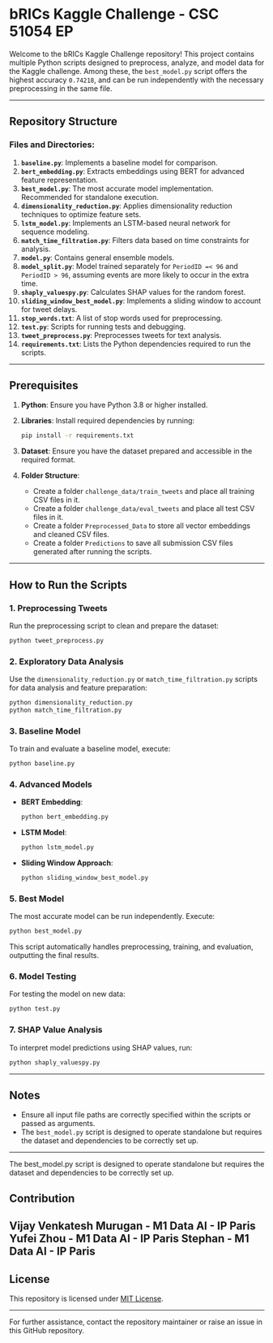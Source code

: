 # bRICs Kaggle Challenge - CSC 51054 EP

Welcome to the bRICs Kaggle Challenge repository! This project contains multiple Python scripts designed to preprocess, analyze, and model data for the Kaggle challenge. Among these, the `best_model.py` script offers the highest accuracy ```0.74218```, and can be run independently with the necessary preprocessing in the same file.

---

## Repository Structure

### Files and Directories:

1. **`baseline.py`**: Implements a baseline model for comparison.
2. **`bert_embedding.py`**: Extracts embeddings using BERT for advanced feature representation.
3. **`best_model.py`**: The most accurate model implementation. Recommended for standalone execution.
4. **`dimensionality_reduction.py`**: Applies dimensionality reduction techniques to optimize feature sets.
5. **`lstm_model.py`**: Implements an LSTM-based neural network for sequence modeling.
6. **`match_time_filtration.py`**: Filters data based on time constraints for analysis.
7. **`model.py`**: Contains general ensemble models.
8. **`model_split.py`**: Model trained separately for ```PeriodID =< 96``` and ```PeriodID > 96```, assuming events are more likely to occur in the extra time.
9. **`shaply_valuespy.py`**: Calculates SHAP values for the random forest.
10. **`sliding_window_best_model.py`**: Implements a sliding window to account for tweet delays.
11. **`stop_words.txt`**: A list of stop words used for preprocessing.
12. **`test.py`**: Scripts for running tests and debugging.
13. **`tweet_preprocess.py`**: Preprocesses tweets for text analysis.
14. **`requirements.txt`**: Lists the Python dependencies required to run the scripts.

---

## Prerequisites

1. **Python**: Ensure you have Python 3.8 or higher installed.
2. **Libraries**: Install required dependencies by running:

   ```bash
   pip install -r requirements.txt
   ```

3. **Dataset**: Ensure you have the dataset prepared and accessible in the required format.

4. **Folder Structure**:
   - Create a folder `challenge_data/train_tweets` and place all training CSV files in it.
   - Create a folder `challenge_data/eval_tweets` and place all test CSV files in it.
   - Create a folder `Preprocessed_Data` to store all vector embeddings and cleaned CSV files.
   - Create a folder `Predictions` to save all submission CSV files generated after running the scripts.

---

## How to Run the Scripts

### 1. **Preprocessing Tweets**
   Run the preprocessing script to clean and prepare the dataset:
   
   ```bash
   python tweet_preprocess.py
   ```

### 2. **Exploratory Data Analysis**
   Use the `dimensionality_reduction.py` or `match_time_filtration.py` scripts for data analysis and feature preparation:

   ```bash
   python dimensionality_reduction.py
   python match_time_filtration.py
   ```

### 3. **Baseline Model**
   To train and evaluate a baseline model, execute:

   ```bash
   python baseline.py
   ```

### 4. **Advanced Models**

   - **BERT Embedding**:
     ```bash
     python bert_embedding.py
     ```
   
   - **LSTM Model**:
     ```bash
     python lstm_model.py
     ```

   - **Sliding Window Approach**:
     ```bash
     python sliding_window_best_model.py
     ```

### 5. **Best Model**
   The most accurate model can be run independently. Execute:

   ```bash
   python best_model.py
   ```

   This script automatically handles preprocessing, training, and evaluation, outputting the final results.

### 6. **Model Testing**
   For testing the model on new data:

   ```bash
   python test.py
   ```

### 7. **SHAP Value Analysis**
   To interpret model predictions using SHAP values, run:

   ```bash
   python shaply_valuespy.py
   ```

---

## Notes

- Ensure all input file paths are correctly specified within the scripts or passed as arguments.
- The `best_model.py` script is designed to operate standalone but requires the dataset and dependencies to be correctly set up.

---


The best_model.py script is designed to operate standalone but requires the dataset and dependencies to be correctly set up.
## Contribution
Vijay Venkatesh Murugan - M1 Data AI - IP Paris
Yufei Zhou - M1 Data AI - IP Paris
Stephan - M1 Data AI - IP Paris
---

## License

This repository is licensed under [MIT License](LICENSE).

---

For further assistance, contact the repository maintainer or raise an issue in this GitHub repository.

